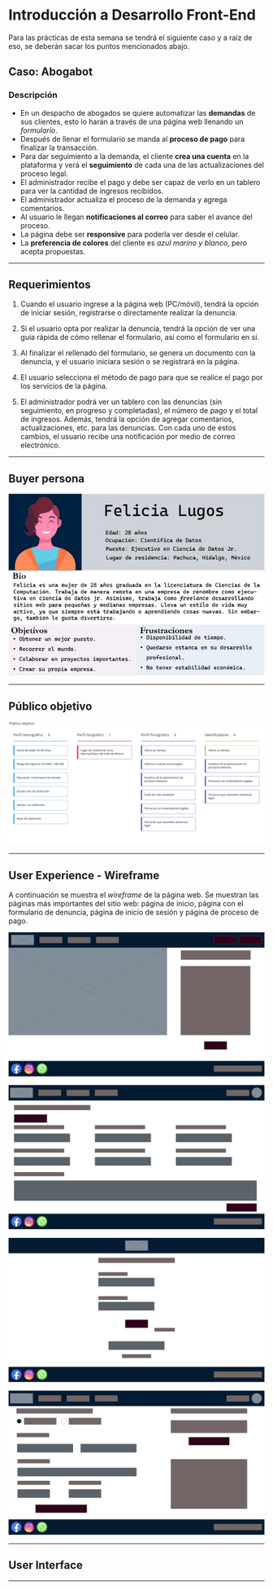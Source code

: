 # Introducción a Desarrollo Front-End

Para las prácticas de esta semana se tendrá el siguiente caso y a raíz de eso, se deberán sacar los puntos mencionados abajo.

## Caso: Abogabot

### Descripción

* En un despacho de abogados se quiere automatizar las **demandas** de sus clientes, esto lo harán a través de una página web llenando un _formulario_.
* Después de llenar el formulario se manda al **proceso de pago** para finalizar la transacción.
* Para dar seguimiento a la demanda, el cliente **crea una cuenta** en la plataforma y verá el **seguimiento** de cada una de las actualizaciones del proceso legal.
* El administrador recibe el pago y debe ser capaz de verlo en un tablero para ver la cantidad de ingresos recibidos.
* El administrador actualiza el proceso de la demanda y agrega comentarios.
* Al usuario le llegan **notificaciones al correo** para saber el avance del proceso.
* La página debe ser **responsive** para poderla ver desde el celular.
* La **preferencia de colores** del cliente es _azul marino y blanco_, pero acepta propuestas.

----

## Requerimientos

1. Cuando el usuario ingrese a la página web (PC/móvil), tendrá la opción de iniciar sesión, registrarse o directamente realizar la denuncia.

2. Si el usuario opta por realizar la denuncia, tendrá la opción de ver una guía rápida de cómo rellenar el formulario, así como el formulario en sí.

3. Al finalizar el rellenado del formulario, se genera un documento con la denuncia, y el usuario iniciara sesión o se registrará en la página.

4. El usuario selecciona el método de pago para que se realice el pago por los servicios de la página.

5. El administrador podrá ver un tablero con las denuncias (sin seguimiento, en progreso y completadas), el número de pago y el total de ingresos. Además, tendrá la opción de agregar comentarios, actualizaciones, etc. para las denuncias. Con cada uno de estos cambios, el usuario recibe una notificación por medio de correo electrónico.

----
## Buyer persona

![buyer persona](assets/buyer-persona.jpg)

----
## Público objetivo

![Público objetivo](assets/publico_objetivo.jpg)

----
## User Experience - Wireframe

A continuación se muestra el _wireframe_ de la página web. Se muestran las páginas más importantes del sitio web: página de inicio, página con el formulario de denuncia, página de inicio de sesión y página de proceso de pago.

![Página de inicio](./assets/wireframe/Wireframe1.svg)

![Formulario de denuncia](./assets/wireframe/Wireframe2.svg)

![Página de inicio de sesión](./assets/wireframe/Wireframe3.svg)

![Página de proceso de pago](./assets/wireframe/Wireframe4.svg)

----
## User Interface

----